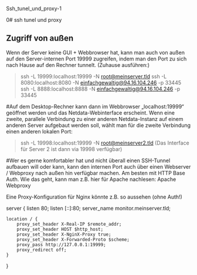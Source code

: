 Ssh_tunel_und_proxy-1

0# ssh tunel und proxy 
## Zugriff von außen
Wenn der Server keine GUI + Webbrowser hat, kann man auch von außen auf den Server-internen Port 19999 zugreifen, indem man den Port zu sich nach Hause auf den Rechner tunnelt. (Zuhause ausführen:)
> ssh -L 19999:localhost:19999 -N root@meinserver.tld
ssh -L  8080:localhost:8080 -N einfachgewaltig@94.16.104.246 -p 33445
ssh -L  8888:localhost:8888 -N einfachgewaltig@94.16.104.246 -p 33445


#Auf dem Desktop-Rechner kann dann im Webbrowser „localhost:19999“ geöffnet werden und das Netdata-Webinterface erscheint. Wenn eine zweite, parallele Verbindung zu einer anderen Netdata-Instanz auf einem anderen Server aufgebaut werden soll, wählt man für die zweite Verbindung einen anderen lokalen Port:
> ssh -L 19998:localhost:19999 -N root@meinserver2.tld
(Das Interface für Server 2 ist dann via 19998 verfügbar)

#Wer es gerne komfortabler hat und nicht überall einen SSH-Tunnel aufbauen will oder kann, kann den internen Port auch über einen Webserver / Webproxy nach außen hin verfügbar machen. Am besten mit HTTP Base Auth. Wie das geht, kann man z.B. hier für Apache nachlesen: Apache Webproxy

Eine Proxy-Konfiguration für Nginx könnte z.B. so aussehen (ohne Auth!)

server {
    listen 80;
    listen [::]:80;
    server_name monitor.meinserver.tld;
   
    location / {
        proxy_set_header X-Real-IP $remote_addr;
        proxy_set_header HOST $http_host;
        proxy_set_header X-NginX-Proxy true;
        proxy_set_header X-Forwarded-Proto $scheme;
        proxy_pass http://127.0.0.1:19999;
        proxy_redirect off;
    }
}

